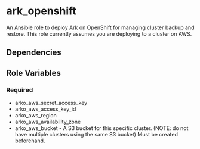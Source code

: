 # ark_openshift

An Ansible role to deploy [Ark](https://github.com/heptio/ark) on OpenShift for
managing cluster backup and restore. This role currently assumes you are
deploying to a cluster on AWS.

## Dependencies

## Role Variables

### Required

* arko_aws_secret_access_key
* arko_aws_access_key_id
* arko_aws_region
* arko_aws_availability_zone
* arko_aws_bucket - A S3 bucket for this specific cluster. (NOTE: do not have multiple clusters using the same S3 bucket) Must be created beforehand.


